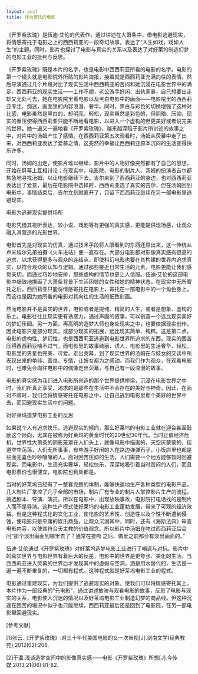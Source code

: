 ```yaml
---
layout: post
title: 作为寄托的电影
---
```

《开罗紫玫瑰》是伍迪·艾伦的代表作，通过讲述在大萧条中，借电影逃避现实，将情感寄托于电影之上的西西莉亚的一段奇幻故事，表达了“人生如戏，戏如人生”的主题。同时，影片也探讨了电影与真实的关系以及表达了对好莱坞制造幻梦的电影工业的批判与反思。

《开罗紫玫瑰》既是本片的名字，也是电影中西西莉亚所看的电影的名字。电影的第一个镜头就是电影院外所贴的影片海报，接着就是西西莉亚充满向往的表情。然后导演通过几个片段对比了现实生活中西西莉亚的苦闷和她沉浸在电影世界中的满足，西西莉亚的现实生活——工作不顺，老公游手好闲、出轨家暴，自己想要出走却又无处可去，她在电影院里看电影以及黑白电影中的画面——电影院里的西西莉亚专注、痴迷，画面里的内容浪漫、奢华。同时，黑白与彩色的切换增强了这种对比感，电影虽然是黑白的，却明亮、轻松，现实虽然是彩色的，但阴暗、压抑。现实的重压使得西西莉亚只能不断地看电影，以进入一个虚构的但更美好或者说完美的世界。她一遍又一遍地看《开罗紫玫瑰》，越来越深陷于影片所讲述的故事之中，对片中的汤姆产生了感情。在西西莉亚第五次观看时，汤姆从荧幕中走了出来，对西西莉亚表达了爱慕之情，这突然的幸福让西西莉亚原本沉闷的生活变得快乐许多。

同时，汤姆的出走，使影片难以继续，影片中的人物好像突然都有了自己的思想，开始在屏幕上互相讨论；在现实中，电影院、电影的制片人、汤姆的扮演者吉尔都焦急地寻找汤姆，以让电影继续下去。吉尔来到了西西莉亚的身边，也对西西莉亚表达出了爱意，最后在电影院中选择时，西西莉亚选了真实的吉尔，但在汤姆回到电影中，事情结束后，吉尔立刻就离开了，只留下西西莉亚继续在另一部电影里逃避现实。

电影为逃避现实提供场所

电影凭借其视听表达，较小说、戏剧等有更强的真实感，更能提供现场感，让观众融入其营造的光影世界。

电影首先是对现实的仿真，通过技术手段将人眼看到的东西还原出来，这一传统从卢米埃尔兄弟拍摄《火车进站》便一直存在。大部分电影都对影像真实感有很高的追求，以求获得更多与观众的连结点，即使科幻电影也要在其构建的世界内追求真实，以符合观众的认知与逻辑。通过那些接近日常生活的元素，电影更能让我们感觉亲切，而通过巧妙地安排，那些虚构的情节也更让人信服。伍迪·艾伦的这部电影中细致地描画了大萧条背景下生活困顿的女性和她的精神状态。在现实中无所寄托之后，西西莉亚只能将情感寄托在电影上，寄托在一部电影中的一个角色身上，而这也是因为她所看的电影对其向往的生活的细致刻画。

然而电影并不是真实的世界，电影或者是提纯、精简的人生，或者是想象、虚构的乐土。电影往往比现实更有诱惑力，通过声画的叙事，可以创造一个远比现实美好的梦幻乐园。另一方面，再高明的造梦大师也身处现实之中，也要依据现实创作，因此电影只是部分现实，或部分现实的拓展，远比现实简单、纯粹。这是第二点，电影的虚构性、梦幻性，也是西西莉亚逃避到电影世界所追求的东西。现实的困苦压得西西莉亚喘不过气，而电影里的故事绮丽、诱人，电影里的生活奢华、轻松，电影里的男星也完美、可爱。走出荧幕，到了现实世界的汤姆在与妓女的交谈中所表现出来的单纯、善良、专情，让妓女都为之感动。而我们作为观众，在观看电影时，也难免会向往电影中的偶像走出荧幕，与自己有一段浪漫的故事。

电影的真实感为我们进入电影所创造的那个世界提供桥梁，沉浸在电影世界之中时，我们所真正享受、渴求的是那些在生活中不会存在的美好与神奇。因此，在面对不顺时，我们会将情感寄托在电影之中，让自己逃到电影里那个美好的世界中去，而回避现实生活中的问题。

对好莱坞造梦电影工业的反思

如果说个人有追求快乐，逃避现实的倾向，那么好莱坞的电影工业就在迎合甚至鼓励这个倾向，尤其在被称为好莱坞的黄金时代的20世纪30年代。当时正值经济危机，世界性大萧条的阴影笼罩在人们头上，就像电影中描画的，天空灰蒙蒙的，街道空空荡荡，人们无所事事，有些游手好闲的人在路边弹弹石子，小饭店里也都是些面无喜色吵吵嚷嚷的人。面对困苦压抑的生活，人们需要一个地方能够暂时回避现实。而电影中，生活充实奢华，轻松快乐，深深地吸引着当时苦闷的人们，而且电影票价也很便宜，电影院也到处都是。

当时的好莱坞已经有了一整套完整的体制，能够快速地生产各种类型的电影产品。几大制片厂掌控了几乎全部的市场，制片厂有专业的制片人掌控影片生产的流程，挑选剧本、导演、演员。所以在电影中，出现放映事故，电影院打电话找的是制片人而不是导演。这种生产模式使好莱坞的电影工业蓬勃发展，带来了可观的经济效益。但是这种程式化的文化工业，使电影的艺术性、创造性以及个性不断遭到侵蚀，使电影只是平庸的娱乐商品，让观众沉溺其中。同时，还有《海斯法典》审查电影内容，以使其符合天主教的价值观念。所以影片中汤姆在吻过西西莉亚后会问“那个淡出画面到哪里去了？通常在接吻 之后、做爱之前都会有淡出画面的。”

伍迪·艾伦通过《开罗紫玫瑰》对好莱坞造梦电影工业进行了嘲讽与对抗。影片中的真实世界与电影世界有着巨大的反差，电影中的世界是更夸张、美化的生活。当西西莉亚进入荧幕的世界后才发现其中的虚假与空洞，酒是用水替代的，生活是一遍一遍不断重复的，一切都有程式。这种程式就是好莱坞电影工业的程式。

电影通过重建现实，为我们提供了逃避现实的对象，使我们可以将情感寄托其上。本片作为一部经典的“元电影”，通过讲述放映与观看电影的故事，反思了电影与现实的关系，电影使人沉迷的情况以及好莱坞电影工业制造幻梦的商品线。但这种沉迷在困苦的境况中似乎也只能继续，西西莉亚最后还是回到了电影院，在另一部电影里回避现实。

\[参考文献]

\[1]张云.《开罗紫玫瑰》:对三十年代美国电影的又一次审视\[J].剑南文学(经典教苑),2012(02):206.

\[2]于瀛.浅谈造梦空间中的影像真实感——电影《开罗紫玫瑰》所想\[J].今传媒,2013,21(06):81-82.